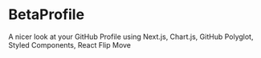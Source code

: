 # BetaProfile
 A nicer look at your GitHub Profile using Next.js, Chart.js, GitHub Polyglot, Styled Components, React Flip Move
